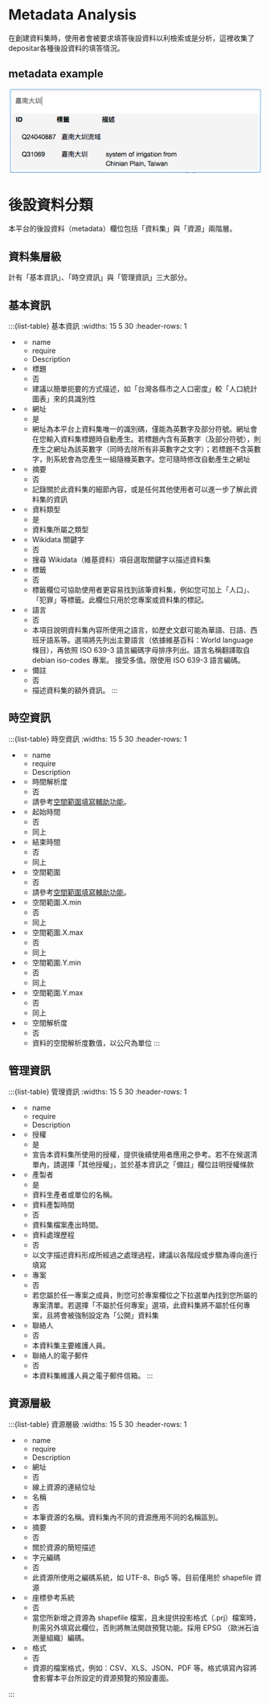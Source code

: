 # Metadata Analysis
在創建資料集時，使用者會被要求填答後設資料以利檢索或是分析，這裡收集了depositar各種後設資料的填答情況。
<!-- # 這邊放一個照片示意圖 -->
## metadata example
![image info](../photo/keyword_wikidata.webp)

<h1>後設資料分類</h1>
本平台的後設資料（metadata）欄位包括「資料集」與「資源」兩階層。

<h2>資料集層級</h2>
計有「基本資訊」、「時空資訊」與「管理資訊」三大部分。

## 基本資訊
:::{list-table} 基本資訊
:widths: 15 5 30
:header-rows: 1

*   - name
    - require
    - Description
*   - 標題
    - 否
    - 建議以簡單扼要的方式描述，如「台灣各縣市之人口密度」較「人口統計圖表」來的具識別性
*   - 網址
    - 是
    - 網址為本平台上資料集唯一的識別碼，僅能為英數字及部分符號。網址會在您輸入資料集標題時自動產生。若標題內含有英數字（及部分符號），則產生之網址為該英數字（同時去除所有非英數字之文字）；若標題不含英數字，則系統會為您產生一組隨機英數字。您可隨時修改自動產生之網址
*   - 摘要
    - 否
    - 記錄關於此資料集的細節內容，或是任何其他使用者可以進一步了解此資料集的資訊
*   - 資料類型
    - 是
    - 資料集所屬之類型
*   - Wikidata 關鍵字
    - 否
    - 搜尋 Wikidata（維基資料）項目選取關鍵字以描述資料集
*   - 標籤
    - 否
    - 標籤欄位可協助使用者更容易找到該筆資料集，例如您可加上「人口」、「犯罪」等標籤。此欄位只用於您專案或資料集的標記。
*   - 語言
    - 否
    - 本項目說明資料集內容所使用之語言，如歷史文獻可能為華語、日語、西班牙語系等。選項將先列出主要語言（依據維基百科：World language 條目），再依照 ISO 639-3 語言編碼字母排序列出。語言名稱翻譯取自 debian iso-codes 專案。	接受多值。限使用 ISO 639-3 語言編碼。
*   - 備註
    - 否
    - 描述資料集的額外資訊。
:::

## 時空資訊

:::{list-table} 時空資訊
:widths: 15 5 30
:header-rows: 1

*   - name
    - require
    - Description
*   - 時間解析度
    - 否
    - 請參考[空間範圍填寫輔助功能](https://data.depositar.io/help)。
*   - 起始時間
    - 否
    - 同上
*   - 結束時間
    - 否
    - 同上
*   - 空間範圍
    - 否
    - 請參考[空間範圍填寫輔助功能](https://data.depositar.io/help)。
*   - 空間範圍.X.min
    - 否
    - 同上
*   - 空間範圍.X.max
    - 否
    - 同上
*   - 空間範圍.Y.min
    - 否
    - 同上
*   - 空間範圍.Y.max
    - 否
    - 同上
*   - 空間解析度
    - 否
    - 資料的空間解析度數值，以公尺為單位
:::

## 管理資訊

:::{list-table} 管理資訊
:widths: 15 5 30
:header-rows: 1

*   - name
    - require
    - Description
*   - 授權
    - 是
    - 宣告本資料集所使用的授權，提供後續使用者應用之參考。若不在候選清單內，請選擇「其他授權」，並於基本資訊之「備註」欄位註明授權條款
*   - 產製者
    - 是
    - 資料生產者或單位的名稱。
*   - 資料產製時間
    - 否
    - 資料集檔案產出時間。
*   - 資料處理歷程
    - 否
    - 以文字描述資料形成所經過之處理過程，建議以各階段或步驟為導向進行填寫
*   - 專案
    - 否
    - 若您屬於任一專案之成員，則您可於專案欄位之下拉選單內找到您所屬的專案清單。若選擇「不屬於任何專案」選項，此資料集將不屬於任何專案，且將會被強制設定為「公開」資料集
*   - 聯絡人
    - 否
    - 本資料集主要維護人員。
*   - 聯絡人的電子郵件
    - 否
    - 本資料集維護人員之電子郵件信箱。
:::

## 資源層級

:::{list-table} 資源層級
:widths: 15 5 30
:header-rows: 1

*   - name
    - require
    - Description
*   - 網址
    - 否
    - 線上資源的連結位址
*   - 名稱
    - 否
    - 本筆資源的名稱。資料集內不同的資源應用不同的名稱區別。
*   - 摘要
    - 否
    - 關於資源的簡短描述
*   - 字元編碼
    - 否
    - 此資源所使用之編碼系統，如 UTF-8、Big5 等。目前僅用於 shapefile 資源
*   - 座標參考系統
    - 否
    - 當您所新增之資源為 shapefile 檔案，且未提供投影格式（.prj）檔案時，則需另外填寫此欄位，否則將無法開啟預覽功能。採用 EPSG （歐洲石油測量組織）編碼。
*   - 格式
    - 否
    - 資源的檔案格式，例如：CSV、XLS、JSON、PDF 等。格式填寫內容將會影響本平台所設定的資源預覽的預設畫面。

:::